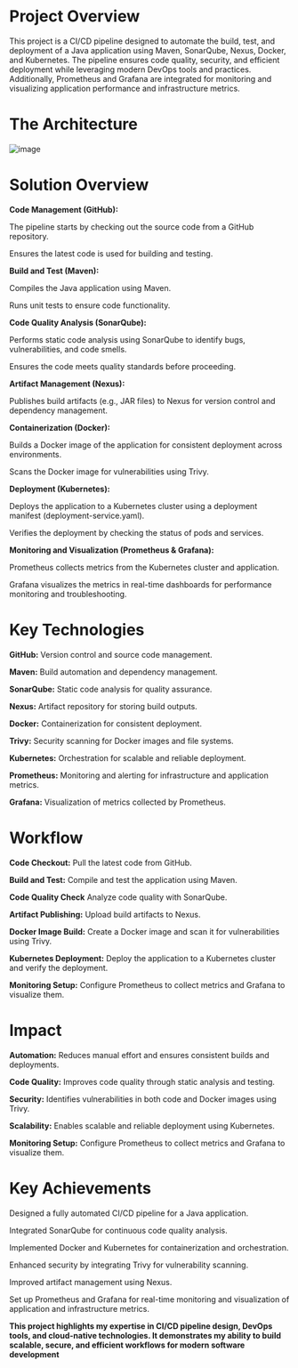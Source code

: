 <h1> Project Overview </h1>

This project is a CI/CD pipeline designed to automate the build, test, and deployment of a Java application using Maven, SonarQube, Nexus, Docker, and Kubernetes. The pipeline ensures code quality, security, and efficient deployment while leveraging modern DevOps tools and practices. Additionally, Prometheus and Grafana are integrated for monitoring and visualizing application performance and infrastructure metrics.

<h1> The Architecture </h1> 

![image](https://github.com/user-attachments/assets/bc82a1d4-245e-41e0-8e5f-d212eee49840)


<h1> Solution Overview </h1>

**Code Management (GitHub):**

The pipeline starts by checking out the source code from a GitHub repository.

Ensures the latest code is used for building and testing.

**Build and Test (Maven):**

Compiles the Java application using Maven.

Runs unit tests to ensure code functionality.

**Code Quality Analysis (SonarQube):**

Performs static code analysis using SonarQube to identify bugs, vulnerabilities, and code smells.

Ensures the code meets quality standards before proceeding.

**Artifact Management (Nexus):**

Publishes build artifacts (e.g., JAR files) to Nexus for version control and dependency management.

**Containerization (Docker):**

Builds a Docker image of the application for consistent deployment across environments.

Scans the Docker image for vulnerabilities using Trivy.

**Deployment (Kubernetes):**

Deploys the application to a Kubernetes cluster using a deployment manifest (deployment-service.yaml).

Verifies the deployment by checking the status of pods and services.

**Monitoring and Visualization (Prometheus & Grafana):**

Prometheus collects metrics from the Kubernetes cluster and application.

Grafana visualizes the metrics in real-time dashboards for performance monitoring and troubleshooting.

<h1> Key Technologies </h1>

**GitHub:** Version control and source code management.

**Maven:** Build automation and dependency management.

**SonarQube:** Static code analysis for quality assurance.

**Nexus:** Artifact repository for storing build outputs.

**Docker:** Containerization for consistent deployment.

**Trivy:** Security scanning for Docker images and file systems.

**Kubernetes:** Orchestration for scalable and reliable deployment.

**Prometheus:** Monitoring and alerting for infrastructure and application metrics.

**Grafana:** Visualization of metrics collected by Prometheus.

<h1> Workflow </h1>

**Code Checkout:** Pull the latest code from GitHub.

**Build and Test:** Compile and test the application using Maven.

**Code Quality Check** Analyze code quality with SonarQube.

**Artifact Publishing:** Upload build artifacts to Nexus.

**Docker Image Build:** Create a Docker image and scan it for vulnerabilities using Trivy.

**Kubernetes Deployment:** Deploy the application to a Kubernetes cluster and verify the deployment.

**Monitoring Setup:** Configure Prometheus to collect metrics and Grafana to visualize them.

<h1> Impact </h1>

**Automation:** Reduces manual effort and ensures consistent builds and deployments.

**Code Quality:** Improves code quality through static analysis and testing.

**Security:** Identifies vulnerabilities in both code and Docker images using Trivy.

**Scalability:** Enables scalable and reliable deployment using Kubernetes.

**Monitoring Setup:** Configure Prometheus to collect metrics and Grafana to visualize them.

<h1> Key Achievements </h1>

Designed a fully automated CI/CD pipeline for a Java application.

Integrated SonarQube for continuous code quality analysis.

Implemented Docker and Kubernetes for containerization and orchestration.

Enhanced security by integrating Trivy for vulnerability scanning.

Improved artifact management using Nexus.

Set up Prometheus and Grafana for real-time monitoring and visualization of application and infrastructure metrics.

**This project highlights my expertise in CI/CD pipeline design, DevOps tools, and cloud-native technologies. It demonstrates my ability to build scalable, secure, and efficient workflows for modern software development**
